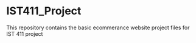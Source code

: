 # IST411_Project
This repository contains the basic ecommerance website project files for IST 411 project
